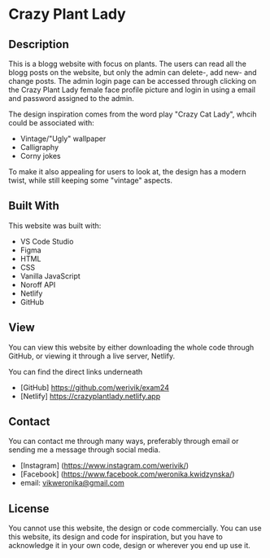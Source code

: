 # Crazy Plant Lady 

## Description

This is a blogg website with focus on plants. The users can read all the blogg posts on the website, but only the admin can delete-, add new- and change posts. The admin login page can be accessed through clicking on the Crazy Plant Lady female face profile picture and login in using a email and password assigned to the admin. 

The design inspiration comes from the word play "Crazy Cat Lady", whcih could be associated with: 

- Vintage/"Ugly" wallpaper
- Calligraphy
- Corny jokes

To make it also appealing for users to look at, the design has a modern twist, while still keeping some "vintage" aspects.

## Built With

This website was built with:

- VS Code Studio
- Figma
- HTML
- CSS
- Vanilla JavaScript
- Noroff API
- Netlify
- GitHub

## View

You can view this website by either downloading the whole code through GitHub, or viewing it through a live server, Netlify.

You can find the direct links underneath

- [GitHub] https://github.com/werivik/exam24
- [Netlify] https://crazyplantlady.netlify.app

## Contact

You can contact me through many ways, preferably through email or sending me a message through social media. 

- [Instagram] (https://www.instagram.com/werivik/)
- [Facebook] (https://www.facebook.com/weronika.kwidzynska/)
- email: vikweronika@gmail.com

## License

You cannot use this website, the design or code commercially.
You can use this website, its design and code for inspiration, but you have to acknowledge it in your own code, design or wherever you end up use it. 